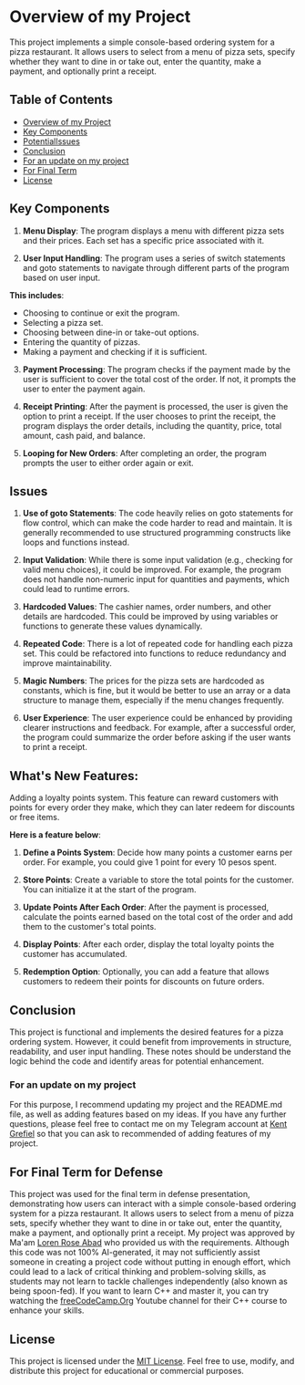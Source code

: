 # Overview of my Project
This project implements a simple console-based ordering system for a pizza restaurant. It allows users to select from a menu of pizza sets, specify whether they want to dine in or take out, enter the quantity, make a payment, and optionally print a receipt.

## Table of Contents
- [Overview of my Project](#overview-of-my-project)
- [Key Components](#key-components)
- [PotentialIssues](#potential-issues)
- [Conclusion](#conclusion)
- [For an update on my project](#for-an-update-of-my-project)
- [For Final Term](#for-final-term-for-defense)
- [License](#license)

## Key Components

1. **Menu Display**: The program displays a menu with different pizza sets and their prices. Each set has a specific price associated with it.

2. **User Input Handling**: The program uses a series of switch statements and goto statements to navigate through different parts of the program based on user input. 

**This includes**:
- Choosing to continue or exit the program.
- Selecting a pizza set.
- Choosing between dine-in or take-out options.
- Entering the quantity of pizzas.
- Making a payment and checking if it is sufficient.

3. **Payment Processing**: The program checks if the payment made by the user is sufficient to cover the total cost of the order. If not, it prompts the user to enter the payment again.

4. **Receipt Printing**: After the payment is processed, the user is given the option to print a receipt. If the user chooses to print the receipt, the program displays the order details, including the quantity, price, total amount, cash paid, and balance.

5. **Looping for New Orders**: After completing an order, the program prompts the user to either order again or exit.

## Issues

1. **Use of goto Statements**: The code heavily relies on goto statements for flow control, which can make the code harder to read and maintain. It is generally recommended to use structured programming constructs like loops and functions instead.

2. **Input Validation**: While there is some input validation (e.g., checking for valid menu choices), it could be improved. For example, the program does not handle non-numeric input for quantities and payments, which could lead to runtime errors.

3. **Hardcoded Values**: The cashier names, order numbers, and other details are hardcoded. This could be improved by using variables or functions to generate these values dynamically.

4. **Repeated Code**: There is a lot of repeated code for handling each pizza set. This could be refactored into functions to reduce redundancy and improve maintainability.

5. **Magic Numbers**: The prices for the pizza sets are hardcoded as constants, which is fine, but it would be better to use an array or a data structure to manage them, especially if the menu changes frequently.

6. **User Experience**: The user experience could be enhanced by providing clearer instructions and feedback. For example, after a successful order, the program could summarize the order before asking if the user wants to print a receipt.

## What's New Features:
Adding a loyalty points system. This feature can reward customers with points for every order they make, which they can later redeem for discounts or free items. 

**Here is a feature below**: 

1. **Define a Points System**: Decide how many points a customer earns per order. For example, you could give 1 point for every 10 pesos spent.

2. **Store Points**: Create a variable to store the total points for the customer. You can initialize it at the start of the program.

3. **Update Points After Each Order**: After the payment is processed, calculate the points earned based on the total cost of the order and add them to the customer's total points.

4. **Display Points**: After each order, display the total loyalty points the customer has accumulated.

5. **Redemption Option**: Optionally, you can add a feature that allows customers to redeem their points for discounts on future orders.

## Conclusion

This project is functional and implements the desired features for a pizza ordering system. However, it could benefit from improvements in structure, readability, and user input handling. These notes should be understand the logic behind the code and identify areas for potential enhancement.

### For an update on my project

For this purpose, I recommend updating my project and the README.md file, as well as adding features based on my ideas. If you have any further questions, please feel free to contact me on my Telegram account at [Kent Grefiel](https://t.me/kenjutzue) so that you can ask to recommended of adding features of my project.

## For Final Term for Defense

This project was used for the final term in defense presentation, demonstrating how users can interact with a simple console-based ordering system for a pizza restaurant. It allows users to select from a menu of pizza sets, specify whether they want to dine in or take out, enter the quantity, make a payment, and optionally print a receipt. My project was approved by Ma'am [Loren Rose Abad](https://www.facebook.com/lorenroseabad) who provided us with the requirements. Although this code was not 100% AI-generated, it may not sufficiently assist someone in creating a project code without putting in enough effort, which could lead to a lack of critical thinking and problem-solving skills, as students may not learn to tackle challenges independently (also known as being spoon-fed). If you want to learn C++ and master it, you can try watching the [freeCodeCamp.Org](https://www.youtube.com/@freecodecamp) Youtube channel for their C++ course to enhance your skills.

## License 
This project is licensed under the [MIT License](LICENSE.md). Feel free to use, modify, and distribute this project for educational or commercial purposes.
